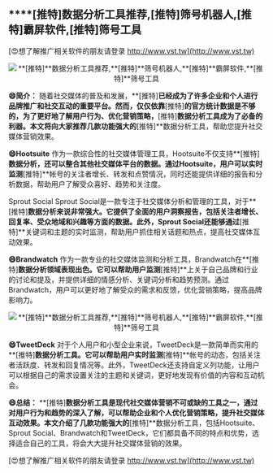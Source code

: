 ## ****[推特]**数据分析工具推荐,**[推特]**筛号机器人,**[推特]**霸屏软件,**[推特]**筛号工具**

[😍想了解推广相关软件的朋友请登录 http://www.vst.tw](http://www.vst.tw)

 <center><img src="https://vst.tw/MP4/tuiguang/png/1.png" alt="**[推特]**数据分析工具推荐,**[推特]**筛号机器人,**[推特]**霸屏软件,**[推特]**筛号工具"></center>

**😄简介：**
随着社交媒体的普及和发展，**[推特]**已经成为了许多企业和个人进行品牌推广和社交互动的重要平台。然而，仅仅依靠**[推特]**的官方统计数据是不够的，为了更好地了解用户行为、优化营销策略，**[推特]**数据分析工具成为了必备的利器。本文将向大家推荐几款功能强大的**[推特]**数据分析工具，帮助您提升社交媒体营销效果。

**😄Hootsuite**
作为一款综合性的社交媒体管理工具，Hootsuite不仅支持**[推特]**数据分析，还可以整合其他社交媒体平台的数据。通过Hootsuite，用户可以实时监测**[推特]**帐号的关注者增长、转发和点赞情况，同时还能提供详细的报告和分析数据，帮助用户了解受众喜好、趋势和关注度。

Sprout Social
Sprout Social是一款专注于社交媒体分析和管理的工具，对于**[推特]**数据分析来说非常强大。它提供了全面的用户洞察报告，包括关注者增长、回复率、受众地域和兴趣等方面的数据。此外，Sprout Social还能够通过**[推特]**关键词和主题的实时监测，帮助用户抓住相关话题和热点，提高社交媒体互动效果。

**😄Brandwatch**
作为一款专业的社交媒体监测和分析工具，Brandwatch在**[推特]**数据分析领域表现出色。它可以帮助用户监测**[推特]**上关于自己品牌和行业的讨论和提及，并提供详细的情感分析、关键词分析和趋势预测。通过Brandwatch，用户可以更好地了解受众的需求和反馈，优化营销策略，提高品牌影响力。

 <center><img src="https://vst.tw/MP4/tuiguang/png/8.png" alt="**[推特]**数据分析工具推荐,**[推特]**筛号机器人,**[推特]**霸屏软件,**[推特]**筛号工具"></center>

**😄TweetDeck**
对于个人用户和小型企业来说，TweetDeck是一款简单而实用的**[推特]**数据分析工具。它可以帮助用户实时监测**[推特]**帐号的动态，包括关注者活跃度、转发和回复情况等。此外，TweetDeck还支持自定义列功能，让用户可以根据自己的需求设置关注的主题和关键词，更好地发现有价值的内容和互动机会。

**😄总结：**
**[推特]**数据分析工具是现代社交媒体营销不可或缺的工具之一，通过对用户行为和趋势的深入了解，可以帮助企业和个人优化营销策略，提升社交媒体互动效果。本文介绍了几款功能强大的**[推特]**数据分析工具，包括Hootsuite、Sprout Social、Brandwatch和TweetDeck，它们都具备不同的特点和优势，选择适合自己的工具，将会大大提升社交媒体营销的效果。

[😍想了解推广相关软件的朋友请登录 http://www.vst.tw](http://www.vst.tw)



